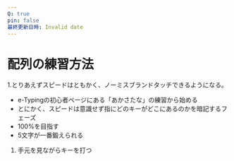 ```yaml
---
Q: true
pin: false
最終更新日時: Invalid date
---
```

# 配列の練習方法

1.とりあえずスピードはともかく、ノーミスブランドタッチできるようになる。

- e-Typingの初心者ページにある「あかさたな」の練習から始める  
- とにかく、スピードは意識せず指にどのキーがどこにあるのかを暗記するフェーズ  
- 100%を目指す  
- 5文字が一番鍛えられる  

1. 手元を見ながらキーを打つ